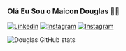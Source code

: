 ### Olá Eu Sou o Maicon Douglas ✋🏼

[![Linkedin](https://img.shields.io/badge/LinkedIn-0077B5?style=for-the-badge&logo=linkedin&logoColor=white)](www.linkedin.com/in/maicon-engineer)
[![Instagram](https://img.shields.io/badge/Instagram-E4405F?style=for-the-badge&logo=instagram&logoColor=white)](https://www.instagram.com/_douglass08/)
[![Instagram](https://img.shields.io/badge/Microsoft_Outlook-0078D4?style=for-the-badge&logo=microsoft-outlook&logoColor=white)](https://account.microsoft.com/profile/?refd=outlook.live.com)

![Douglas GitHub stats](https://github-readme-stats.vercel.app/api?username=Douglas-it&show_icons=true&theme=dracula)


